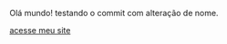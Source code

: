 Olá mundo!
testando o commit com alteração de nome.

[acesse meu site](https://vv1ll14n.github.io/Site/) 